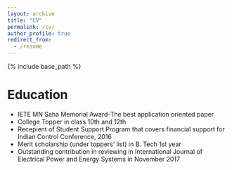 ```yaml
---
layout: archive
title: "CV"
permalink: /cv/
author_profile: true
redirect_from:
  - /resume
---
```


{% include base_path %}

Education
======
* IETE MN Saha Memorial Award-The best application oriented paper
* College Topper in class 10th and 12th
* Recepient of Student Support Program that covers financial support for Indian Control Conference, 2016
* Merit scholarship (under toppers’ list) in B. Tech 1st year
* Outstanding contribution in reviewing in International Journal of Electrical Power and Energy Systems in November 2017


